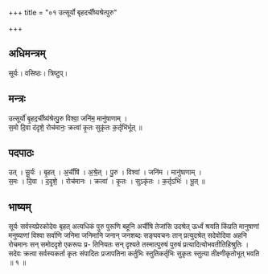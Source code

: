 +++
title = "०१ उत्सूर्यो बृहदर्चींष्यश्रेत्पुरु"

+++
## अधिमन्त्रम्
सूर्यः। वसिष्ठः। त्रिष्टुप्।

## मन्त्रः
उत्सूर्यो॑ बृ॒हद॒र्चींष्य॑श्रेत्पु॒रु विश्वा॒ जनि॑म॒ मानु॑षाणाम् ।  
स॒मो दि॒वा द॑दृशे॒ रोच॑मानः॒ क्रत्वा॑ कृ॒तः सुकृ॑तः क॒र्तृभि॑र्भूत् ॥

## पदपाठः
उत् । सू॒र्यः॑ । बृ॒हत् । अ॒र्चींषि॑ । अ॒श्रे॒त् । पु॒रु । विश्वा॑ । जनि॑म । मानु॑षाणाम् ।  
स॒मः । दि॒वा । द॒दृ॒शे॒ । रोच॑मानः । क्रत्वा॑ । कृ॒तः । सुऽकृ॑तः । क॒र्तृऽभिः॑ । भू॒त् ॥

## भाष्यम्
सूर्यः सर्वस्यप्रेरकोदेवः बृहत् अत्यधिकं पुरु पुरूणि बहूनि अर्चींषि तेजांसि उदश्रेत् ऊर्ध्वं श्रयति किंप्रति मानुषाणां मनुष्याणां विश्वा सर्वाणि जनिमा जनिमानि जनान् जनशब्दः सङ्घवचनः तान् प्रत्युदश्रेत् सदेवोदिवा अहनि रोचमानः सन् समोददृशे एकरूपः प्र- तिनियतः सन् दृश्यते तस्मात्पुरुषं पुरुषं प्रत्यादित्योभवतीतिहिश्रुतिः । सदेवः क्रत्वा सर्वस्यकर्ता कृतः संपादितः प्रजापतिना कर्तुभिः स्तुतिकर्तृभिः सुकृतः स्तुत्या तीक्ष्णीकृतोभूत् भवति ॥ १ ॥